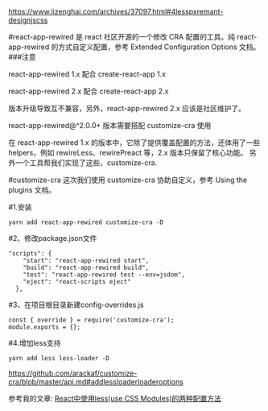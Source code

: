https://www.lizenghai.com/archives/37097.html#4lesspxremant-designjscss

#react-app-rewired 
是 react 社区开源的一个修改 CRA 配置的工具。纯 react-app-rewired 的方式自定义配置，参考 Extended Configuration Options 文档。
###注意

react-app-rewired 1.x 配合 create-react-app 1.x

react-app-rewired 2.x 配合 create-react-app 2.x

版本升级导致互不兼容，另外，react-app-rewired 2.x 应该是社区维护了。

react-app-rewired@^2.0.0+ 版本需要搭配 customize-cra 使用

在 react-app-rewired 1.x 的版本中，它除了提供覆盖配置的方法，还体用了一些 helpers，例如 rewireLess、rewirePreact 等，2.x 版本只保留了核心功能。
另外一个工具帮我们实现了这些，customize-cra.

#customize-cra
这次我们使用 customize-cra 协助自定义，参考 Using the plugins 文档。

#1.安装
```
yarn add react-app-rewired customize-cra -D
```

#2、修改package.json文件
```
"scripts": {
    "start": "react-app-rewired start",
    "build": "react-app-rewired build",
    "test": "react-app-rewired test --env=jsdom",
    "eject": "react-scripts eject"
  },
```
#3、在项目根目录新建config-overrides.js
```
const { override } = require('customize-cra');
module.exports = {};
```

#4.增加less支持
```
yarn add less less-loader -D
```

https://github.com/arackaf/customize-cra/blob/master/api.md#addlessloaderloaderoptions


参考我的文章:
[React中使用less(use CSS Modules)的两种配置方法](https://www.jianshu.com/p/94ac7250ccf0)



